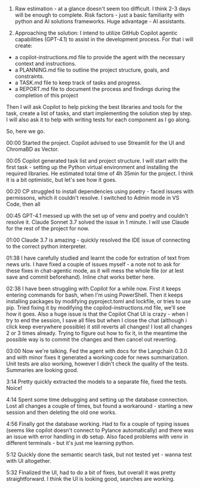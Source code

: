1. Raw estimation - at a glance doesn't seem too difficult. I think 2-3 days will be enough to complete. Risk factors - just a basic familiarity with python and AI solutions frameworks. Huge advantage - AI assistants.

2. Approaching the solution:
I intend to utilize GitHub Copilot agentic capabilities (GPT-4.1) to assist in the development process.
For that i will create:
- a copilot-instructions.md file to provide the agent with the necessary context and instructions.
- a PLANNING.md file to outline the project structure, goals, and constraints.
- a TASK.md file to keep track of tasks and progress.
- a REPORT.md file to document the process and findings during the completion of this project

Then I will ask Copilot to help picking the best libraries and tools for the task, create a list of tasks, and start implementing the solution step by step. I will also ask it to help with writing tests for each component as I go along.

So, here we go.

00:00 Started the project. Copilot advised to use Streamlit for the UI and ChromaBD as Vector.

00:05 Copilot generated task list and project structure. I will start with the first task - setting up the Python virtual environment and installing the required libraries. He estimated total time of 4h 35min for the project. I think it is a bit optimistic, but let's see how it goes.

00:20 CP struggled to install dependencies using poetry - faced issues with permissons, which it couldn't resolve. I switched to Admin mode in VS Code, then all

00:45 GPT-4.1 messed up with the set up of venv and poetry and couldn't resolve it. Claude Sonnet 3.7 solved the issue in 1 minute. I will use Claude for the rest of the project for now.

01:00 Claude 3.7 is amazing - quickly resolved the IDE issue of connecting to the correct python interpreter.

01:38 I have carefully studied and learnt the code for extration of text from news urls. I have fixed a couple of issues myself - a note not to ask for these fixes in chat-agentic mode, as it will mess the whole file (or at lest save and commit beforehand). Inline chat works better here.

02:38 I have been struggling with Copilot for a while now. First it keeps entering commands for bash, when I'm using PowerShell. Then it keeps installing packages by modifying pyproject.toml and lockfile, or tries to use pip. Tried fixing it by modifying the copilod-instructions.md file, we'll see how it goes. Also a huge issue is that the Copilot Chat UI is crazy - when I try to end the session, I save all files but when I close the chat (although i click keep everywhere possible) it still reverts all changes! I lost all changes 2 or 3 times already. Trying to figure out how to fix it, in the meantime the possible way is to commit the changes and then cancel out reverting.

03:00 Now we're talking. Fed the agent with docs for the Langchain 0.3.0 and with minor fixes it generated a working code for news summarization. Unit tests are also working, however I didn't check the quality of the tests. Summaries are looking good.

3:14 Pretty quickly extracted the models to a separate file, fixed the tests. Noice!

4:14 Spent some time debugging and setting up the database connection. Lost all changes a couple of times, but found a workaround - starting a new session and then deleting the old one works.

4:56 Finally got the database working. Had to fix a couple of typing issues (seems like copilot doesn't connect to Pylance automatically) and there was an issue with error handling in db setup. Also faced problems with venv in different terminals - but it's just me learning python.

5:12 Quickly done the semantic search task, but not tested yet - wanna test with UI altogether.

5:32 Finalized the UI, had to do a bit of fixes, but overall it was pretty straightforward. I think the UI is looking good, searches are working.